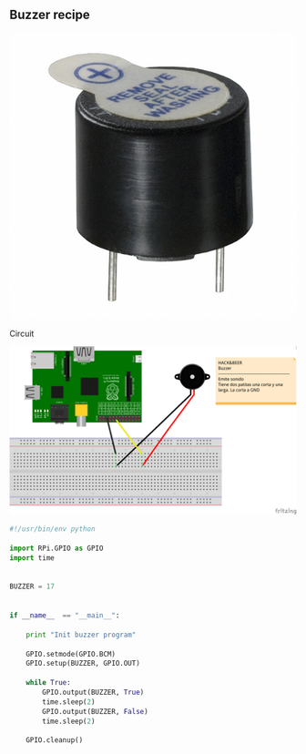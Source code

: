 ## Buzzer recipe

![alt tag](../../static/buzzer.jpg)

Circuit

![alt tag](../../static/buzzerfzz_bb.png)



```python
#!/usr/bin/env python

import RPi.GPIO as GPIO
import time


BUZZER = 17


if __name__  == "__main__":

    print "Init buzzer program"

    GPIO.setmode(GPIO.BCM)
    GPIO.setup(BUZZER, GPIO.OUT)

    while True:  
        GPIO.output(BUZZER, True)
        time.sleep(2)
        GPIO.output(BUZZER, False)
        time.sleep(2)

    GPIO.cleanup()
```
